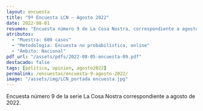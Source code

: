 ```yaml
---
layout: encuesta
title: "9ª Encuesta LCN — Agosto 2022"
date: 2022-08-01
resumen: "Encuesta número 9 de La Cosa Nostra, correspondiente a agosto de 2022."
atributos:
  - "Muestra: 600 casos"
  - "Metodología: Encuesta no probabilística, online"
  - "Ámbito: Nacional"
pdf_url: "/assets/pdfs/2022-08-05-encuesta-09.pdf"
destacado: false
tags: [politica, opinion, agosto2022]
permalink: /encuestas/encuesta-9-agosto-2022/
image: "/assets/img/LCN_portada encuesta.jpg"
---
```


Encuesta número 9 de la serie La Cosa Nostra correspondiente a agosto de 2022.
